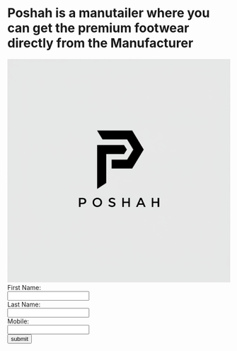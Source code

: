 <html>
  <head>
    <title> Poshah</title>
    <h1>Poshah is a manutailer where you can get the premium footwear directly from the Manufacturer</h1>
  </head>
  <body>
  <div class="carousel">
    <div>
      <img src="./Poshah Logo.PNG" width=:"100%">
    </div>
  </div>
    <div class="product">
      <div>
        <form>
          <label for="fname">First Name:</label><br>
          <input type="text" id="fname" name="fname"><br>
          <label for="lname">Last Name:</label><br>
          <input type="text" id="lname" name="lname"><br>
          <label for="mobile">Mobile:</label><br>
          <input type="number" id="mobile" name="mobile"><br>
          <input type="submit" value="submit">
        </form>
      </div>
    </div>
  </body>
</html>
